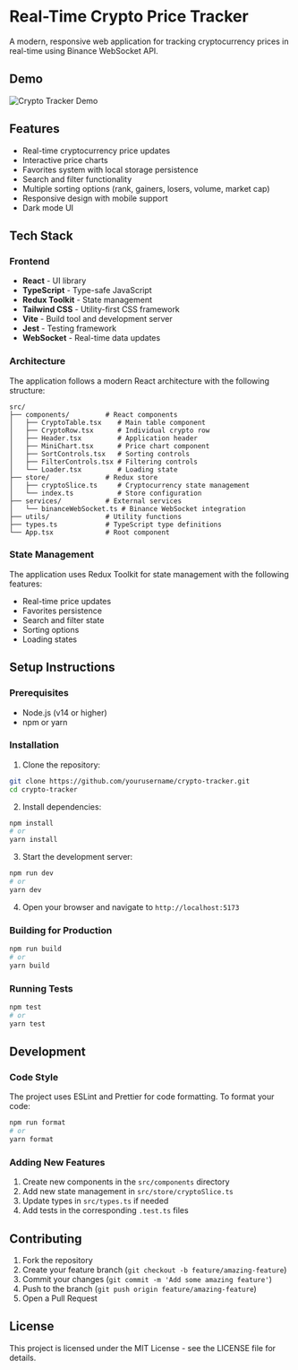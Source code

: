 # Real-Time Crypto Price Tracker

A modern, responsive web application for tracking cryptocurrency prices in real-time using Binance WebSocket API.

## Demo

![Crypto Tracker Demo](demo.gif)

## Features

- Real-time cryptocurrency price updates
- Interactive price charts
- Favorites system with local storage persistence
- Search and filter functionality
- Multiple sorting options (rank, gainers, losers, volume, market cap)
- Responsive design with mobile support
- Dark mode UI

## Tech Stack

### Frontend

- **React** - UI library
- **TypeScript** - Type-safe JavaScript
- **Redux Toolkit** - State management
- **Tailwind CSS** - Utility-first CSS framework
- **Vite** - Build tool and development server
- **Jest** - Testing framework
- **WebSocket** - Real-time data updates

### Architecture

The application follows a modern React architecture with the following structure:

```
src/
├── components/         # React components
│   ├── CryptoTable.tsx    # Main table component
│   ├── CryptoRow.tsx      # Individual crypto row
│   ├── Header.tsx         # Application header
│   ├── MiniChart.tsx      # Price chart component
│   ├── SortControls.tsx   # Sorting controls
│   ├── FilterControls.tsx # Filtering controls
│   └── Loader.tsx         # Loading state
├── store/              # Redux store
│   ├── cryptoSlice.ts     # Cryptocurrency state management
│   └── index.ts           # Store configuration
├── services/           # External services
│   └── binanceWebSocket.ts # Binance WebSocket integration
├── utils/              # Utility functions
├── types.ts            # TypeScript type definitions
└── App.tsx             # Root component
```

### State Management

The application uses Redux Toolkit for state management with the following features:

- Real-time price updates
- Favorites persistence
- Search and filter state
- Sorting options
- Loading states

## Setup Instructions

### Prerequisites

- Node.js (v14 or higher)
- npm or yarn

### Installation

1. Clone the repository:

```bash
git clone https://github.com/yourusername/crypto-tracker.git
cd crypto-tracker
```

2. Install dependencies:

```bash
npm install
# or
yarn install
```

3. Start the development server:

```bash
npm run dev
# or
yarn dev
```

4. Open your browser and navigate to `http://localhost:5173`

### Building for Production

```bash
npm run build
# or
yarn build
```

### Running Tests

```bash
npm test
# or
yarn test
```

## Development

### Code Style

The project uses ESLint and Prettier for code formatting. To format your code:

```bash
npm run format
# or
yarn format
```

### Adding New Features

1. Create new components in the `src/components` directory
2. Add new state management in `src/store/cryptoSlice.ts`
3. Update types in `src/types.ts` if needed
4. Add tests in the corresponding `.test.ts` files

## Contributing

1. Fork the repository
2. Create your feature branch (`git checkout -b feature/amazing-feature`)
3. Commit your changes (`git commit -m 'Add some amazing feature'`)
4. Push to the branch (`git push origin feature/amazing-feature`)
5. Open a Pull Request

## License

This project is licensed under the MIT License - see the LICENSE file for details.
